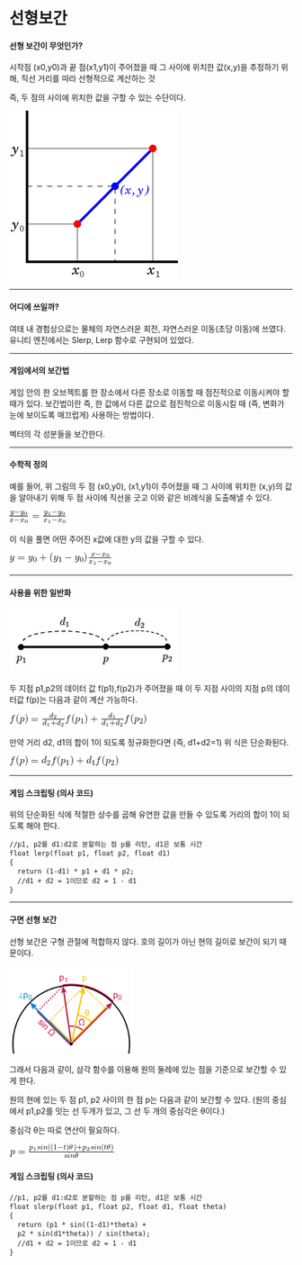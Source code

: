 # 선형보간
#### 선형 보간이 무엇인가?
시작점 (x0,y0)과 끝 점(x1,y1)이 주어졌을 때 그 사이에 위치한 값(x,y)을 추정하기 위해, 직선 거리를 따라 선형적으로 계산하는 것

즉, 두 점의 사이에 위치한 값을 구할 수 있는 수단이다.

 ![Example Image](images/Example.png)
 * * *
#### 어디에 쓰일까?
여태 내 경험상으로는 물체의 자연스러운 회전, 자연스러운 이동(초당 이동)에 쓰였다. 유니티 엔진에서는 Slerp, Lerp 함수로 구현되어 있었다.
* * *
#### 게임에서의 보간법
게임 안의 한 오브젝트를 한 장소에서 다른 장소로 이동할 때 점진적으로 이동시켜야 할 때가 있다. 보간법이란 즉, 한 값에서 다른 값으로 점진적으로 이동시킬 때 (즉, 변화가 눈에 보이도록 매끄럽게) 사용하는 방법이다.

벡터의 각 성분들을 보간한다.
* * *
#### 수학적 정의
예를 들어, 위 그림의 두 점 (x0,y0), (x1,y1)이 주어졌을 때 그 사이에 위치한 (x,y)의 값을 알아내기 위해 두 점 사이에 직선을 긋고 이와 같은 비례식을 도출해낼 수 있다.

![Example Image](images/비례식.png)

이 식을 풀면 어떤 주어진 x값에 대한 y의 값을 구할 수 있다.

![Example Image](images/도출식.png)

* * *
#### 사용을 위한 일반화
![Example Image](images/일반화1.png)

두 지점 p1,p2의 데이터 값 f(p1),f(p2)가 주어졌을 때 이 두 지점 사이의 지점 p의 데이터값 f(p)는 다음과 같이 계산 가능하다.

![Example Image](images/일반화식.png)

만약 거리 d2, d1의 합이 1이 되도록 정규화한다면 (즉, d1+d2=1) 위 식은 단순화된다.

![Example Image](images/일반화식정규.png)

* * *
#### 게임 스크립팅 (의사 코드)
위의 단순화된 식에 적절한 상수를 곱해 유연한 값을 만들 수 있도록 거리의 합이 1이 되도록 해야 한다.

```
//p1, p2를 d1:d2로 분할하는 점 p를 리턴, d1은 보통 시간
float lerp(float p1, float p2, float d1)
{
  return (1-d1) * p1 + d1 * p2;
  //d1 + d2 = 1이므로 d2 = 1 - d1
}
```
* * *
#### 구면 선형 보간
선형 보간은 구형 관절에 적합하지 않다. 호의 길이가 아닌 현의 길이로 보간이 되기 때문이다.

![Ex](images/Slerp.png)

그래서 다음과 같이, 삼각 함수를 이용해 원의 둘레에 있는 점을 기준으로 보간할 수 있게 한다.

원의 현에 있는 두 점 p1, p2 사이의 한 점 p는 다음과 같이 보간할 수 있다. (원의 중심에서 p1,p2를 잇는 선 두개가 있고, 그 선 두 개의 중심각은 θ이다.)

중심각 θ는 따로 연산이 필요하다.

![Ex](images/slerpDif.png)
#### 게임 스크립팅 (의사 코드)
```
//p1, p2를 d1:d2로 분할하는 점 p를 리턴, d1은 보통 시간
float slerp(float p1, float p2, float d1, float theta)
{
  return (p1 * sin((1-d1)*theta) +
  p2 * sin(d1*theta)) / sin(theta);
  //d1 + d2 = 1이므로 d2 = 1 - d1
}
```
